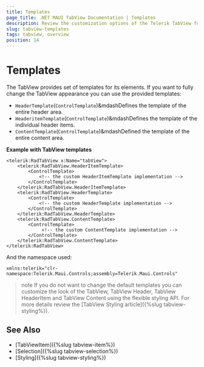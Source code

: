 ```yaml
---
title: Templates
page_title: .NET MAUI TabView Documentation | Templates
description: Review the customization options of the Telerik TabView for .NET MAUI control.
slug: tabview-templates
tags: tabview, overview
position: 14
---
```


# Templates

The TabView provides set of templates for its elements. If you want to fully change the TabView appearance you can use the provided templates: 

* `HeaderTemplate`(`ControlTemplate`)&mdashDefines the template of the entire header area.
* `HeaderitemTemplate`(`ControlTemplate`)&mdashDefines the template of the individual header items.
* `ContentTemplate`(`ControlTemplate`)&mdashDefined the template of the entire content area. 

**Example with TabView templates**

```XAML
<telerik:RadTabView x:Name="tabView">
    <telerik:RadTabView.HeaderItemTemplate>
        <ControlTemplate>
            <!-- the custom HeaderItemTemplate implementation -->
        </ControlTemplate>
    </telerik:RadTabView.HeaderItemTemplate>
    <telerik:RadTabView.HeaderTemplate>
        <ControlTemplate>
            <!-- the custom HeaderTemplate implementation -->
        </ControlTemplate>
    </telerik:RadTabView.HeaderTemplate>
    <telerik:RadTabView.ContentTemplate>
        <ControlTemplate>
             <!-- the custom ContentTemplate implementation -->
        </ControlTemplate>
    </telerik:RadTabView.ContentTemplate>
</telerik:RadTabView>
```

And the namespace used:

```XAML
xmlns:telerik="clr-namespace:Telerik.Maui.Controls;assembly=Telerik.Maui.Controls"
```

>note If you do not want to change the default templates you can customize the look of the TabView, TabView Header, TabView HeaderItem and TabView Content using the flexible styling API. For more details review the [TabView Styling article]({%slug tabview-styling%}).

## See Also

- [TabViewItem]({%slug tabview-item%})
- [Selection]({%slug tabview-selection%})
- [Styling]({%slug tabview-styling%})
